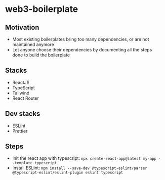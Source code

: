 # web3-boilerplate

## Motivation 

- Most existing boilerplates bring too many dependencies, or are not maintained anymore
- Let anyone choose their dependencies by documenting all the steps done to build the boilerplate 

## Stacks

- ReactJS 
- TypeScript 
- Tailwind
- React Router

## Dev stacks

- ESLint
- Prettier

## Steps 

- Init the react app with typescript: `npx create-react-app@latest my-app --template typescript`
- Install ESLint: `npm install --save-dev @typescript-eslint/parser @typescript-eslint/eslint-plugin eslint typescript`
